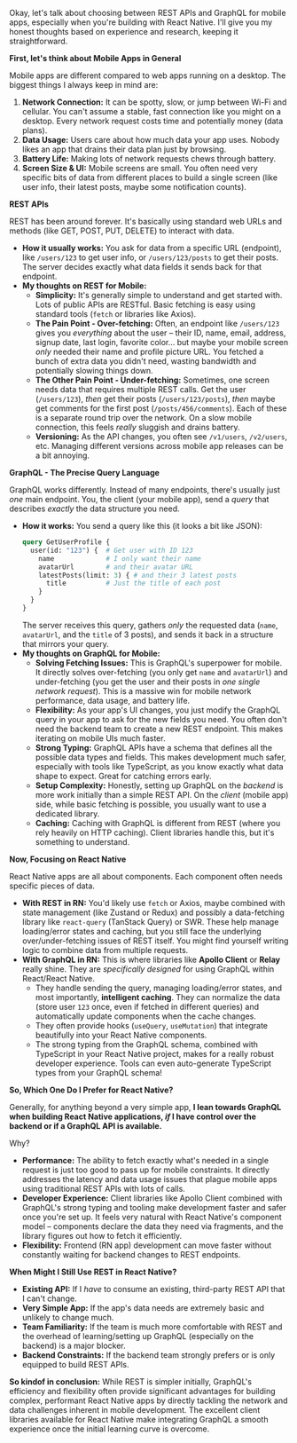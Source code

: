 
Okay, let's talk about choosing between REST APIs and GraphQL for mobile apps, especially when you're building with React Native. I'll give you my honest thoughts based on experience and research, keeping it straightforward.

**First, let's think about Mobile Apps in General**

Mobile apps are different compared to web apps running on a desktop. The biggest things I always keep in mind are:

1.  **Network Connection:** It can be spotty, slow, or jump between Wi-Fi and cellular. You can't assume a stable, fast connection like you might on a desktop. Every network request costs time and potentially money (data plans).
2.  **Data Usage:** Users care about how much data your app uses. Nobody likes an app that drains their data plan just by browsing.
3.  **Battery Life:** Making lots of network requests chews through battery.
4.  **Screen Size & UI:** Mobile screens are small. You often need very specific bits of data from different places to build a single screen (like user info, their latest posts, maybe some notification counts).

**REST APIs**

REST has been around forever. It's basically using standard web URLs and methods (like GET, POST, PUT, DELETE) to interact with data.

*   **How it usually works:** You ask for data from a specific URL (endpoint), like `/users/123` to get user info, or `/users/123/posts` to get their posts. The server decides exactly what data fields it sends back for that endpoint.
*   **My thoughts on REST for Mobile:**
    *   **Simplicity:** It's generally simple to understand and get started with. Lots of public APIs are RESTful. Basic fetching is easy using standard tools (`fetch` or libraries like Axios).
    *   **The Pain Point - Over-fetching:** Often, an endpoint like `/users/123` gives you *everything* about the user – their ID, name, email, address, signup date, last login, favorite color... but maybe your mobile screen *only* needed their name and profile picture URL. You fetched a bunch of extra data you didn't need, wasting bandwidth and potentially slowing things down.
    *   **The Other Pain Point - Under-fetching:** Sometimes, one screen needs data that requires multiple REST calls. Get the user (`/users/123`), *then* get their posts (`/users/123/posts`), *then* maybe get comments for the first post (`/posts/456/comments`). Each of these is a separate round trip over the network. On a slow mobile connection, this feels *really* sluggish and drains battery.
    *   **Versioning:** As the API changes, you often see `/v1/users`, `/v2/users`, etc. Managing different versions across mobile app releases can be a bit annoying.

**GraphQL - The Precise Query Language**

GraphQL works differently. Instead of many endpoints, there's usually just *one* main endpoint. You, the client (your mobile app), send a *query* that describes *exactly* the data structure you need.

*   **How it works:** You send a query like this (it looks a bit like JSON):
    ```graphql
    query GetUserProfile {
      user(id: "123") {  # Get user with ID 123
        name             # I only want their name
        avatarUrl        # and their avatar URL
        latestPosts(limit: 3) { # and their 3 latest posts
          title          # Just the title of each post
        }
      }
    }
    ```
    The server receives this query, gathers *only* the requested data (`name`, `avatarUrl`, and the `title` of 3 posts), and sends it back in a structure that mirrors your query.
*   **My thoughts on GraphQL for Mobile:**
    *   **Solving Fetching Issues:** This is GraphQL's superpower for mobile. It directly solves over-fetching (you only get `name` and `avatarUrl`) and under-fetching (you get the user and their posts in *one single network request*). This is a massive win for mobile network performance, data usage, and battery life.
    *   **Flexibility:** As your app's UI changes, you just modify the GraphQL query in your app to ask for the new fields you need. You often don't need the backend team to create a new REST endpoint. This makes iterating on mobile UIs much faster.
    *   **Strong Typing:** GraphQL APIs have a schema that defines all the possible data types and fields. This makes development much safer, especially with tools like TypeScript, as you know exactly what data shape to expect. Great for catching errors early.
    *   **Setup Complexity:** Honestly, setting up GraphQL on the *backend* is more work initially than a simple REST API. On the *client* (mobile app) side, while basic fetching is possible, you usually want to use a dedicated library.
    *   **Caching:** Caching with GraphQL is different from REST (where you rely heavily on HTTP caching). Client libraries handle this, but it's something to understand.

**Now, Focusing on React Native**

React Native apps are all about components. Each component often needs specific pieces of data.

*   **With REST in RN:** You'd likely use `fetch` or Axios, maybe combined with state management (like Zustand or Redux) and possibly a data-fetching library like `react-query` (TanStack Query) or SWR. These help manage loading/error states and caching, but you still face the underlying over/under-fetching issues of REST itself. You might find yourself writing logic to combine data from multiple requests.
*   **With GraphQL in RN:** This is where libraries like **Apollo Client** or **Relay** really shine. They are *specifically designed* for using GraphQL within React/React Native.
    *   They handle sending the query, managing loading/error states, and most importantly, **intelligent caching**. They can normalize the data (store user `123` once, even if fetched in different queries) and automatically update components when the cache changes.
    *   They often provide hooks (`useQuery`, `useMutation`) that integrate beautifully into your React Native components.
    *   The strong typing from the GraphQL schema, combined with TypeScript in your React Native project, makes for a really robust developer experience. Tools can even auto-generate TypeScript types from your GraphQL schema!

**So, Which One Do I Prefer for React Native?**

Generally, for anything beyond a very simple app, **I lean towards GraphQL when building React Native applications, *if* I have control over the backend or if a GraphQL API is available.**

Why?

*   **Performance:** The ability to fetch exactly what's needed in a single request is just too good to pass up for mobile constraints. It directly addresses the latency and data usage issues that plague mobile apps using traditional REST APIs with lots of calls.
*   **Developer Experience:** Client libraries like Apollo Client combined with GraphQL's strong typing and tooling make development faster and safer once you're set up. It feels very natural with React Native's component model – components declare the data they need via fragments, and the library figures out how to fetch it efficiently.
*   **Flexibility:** Frontend (RN app) development can move faster without constantly waiting for backend changes to REST endpoints.

**When Might I Still Use REST in React Native?**

*   **Existing API:** If I *have* to consume an existing, third-party REST API that I can't change.
*   **Very Simple App:** If the app's data needs are extremely basic and unlikely to change much.
*   **Team Familiarity:** If the team is much more comfortable with REST and the overhead of learning/setting up GraphQL (especially on the backend) is a major blocker.
*   **Backend Constraints:** If the backend team strongly prefers or is only equipped to build REST APIs.

**So kindof in conclusion:** While REST is simpler initially, GraphQL's efficiency and flexibility often provide significant advantages for building complex, performant React Native apps by directly tackling the network and data challenges inherent in mobile development. The excellent client libraries available for React Native make integrating GraphQL a smooth experience once the initial learning curve is overcome.
